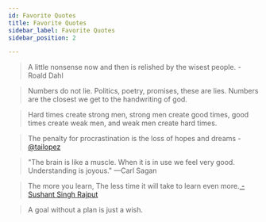 ```yaml
---
id: Favorite Quotes
title: Favorite Quotes
sidebar_label: Favorite Quotes
sidebar_position: 2

---
```

> A little nonsense now and then is relished by the wisest people.
> \-Roald Dahl

> Numbers do not lie. Politics, poetry, promises, these are lies. Numbers are the closest we get to the handwriting of god.

> Hard times create strong men, strong men create good times, good times create weak men, and weak men create hard times.

> The penalty for procrastination is the loss of hopes and dreams -[@tailopez](https://twitter.com/tailopez)

> "The brain is like a muscle. When it is in use we feel very good. Understanding is joyous." —Carl Sagan

> The more you learn, The less time it will take to learn even more.[ - Sushant Singh Rajput](https://twitter.com/hashtag/SushantSinghRajput?src=hashtag_click)

> A goal without a plan is just a wish.
